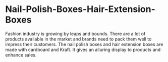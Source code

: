 # Nail-Polish-Boxes-Hair-Extension-Boxes
Fashion industry is growing by leaps and bounds. There are a lot of products available in the market and brands need to pack them well to impress their customers. The nail polish boxes and hair extension boxes are made with cardboard and Kraft. It gives an alluring display to products and enhance sales.
